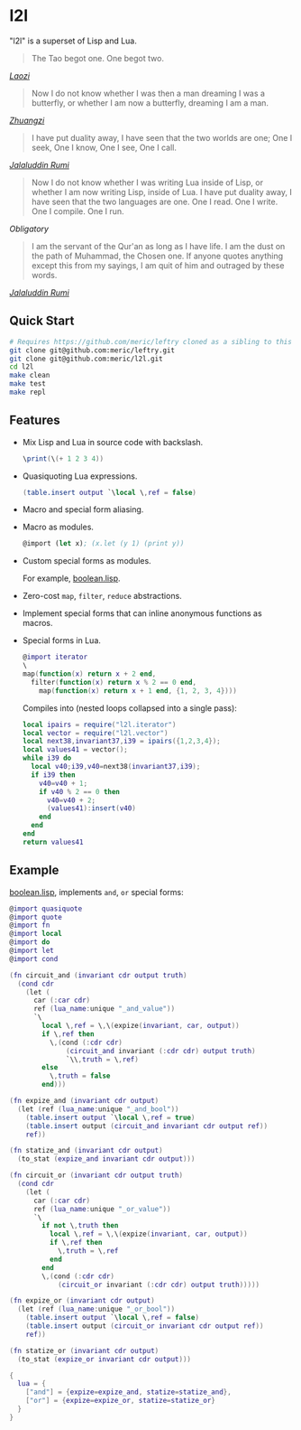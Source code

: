 # l2l #

"l2l" is a superset of Lisp and Lua.

> The Tao begot one. One begot two.

*[Laozi](http://terebess.hu/english/tao/gia.html#Kap42)*

> Now I do not know whether I was then a man dreaming
> I was a butterfly, or whether I am now a butterfly, dreaming I am a man.

*[Zhuangzi](http://ctext.org/zhuangzi/adjustment-of-controversies?searchu=butterfly&searchmode=showall#result)*

> I have put duality away, I have seen that the two worlds are one;
> One I seek, One I know, One I see, One I call.

*[Jalaluddin Rumi](http://thefoggiestnotion.com/rumi.htm)*

> Now I do not know whether I was writing Lua inside of Lisp, or whether I am
> now writing Lisp, inside of Lua. I have put duality away, I have seen that
> the two languages are one. One I read. One I write. One I compile. One I run.

*Obligatory*

> I am the servant of the Qur'an as long as I have life.
> I am the dust on the path of Muhammad, the Chosen one.
> If anyone quotes anything except this from my sayings,
> I am quit of him and outraged by these words.

*[Jalaluddin Rumi](https://en.wikipedia.org/wiki/Rumi)*


## Quick Start ##

```bash
# Requires https://github.com/meric/leftry cloned as a sibling to this repo.
git clone git@github.com:meric/leftry.git
git clone git@github.com:meric/l2l.git
cd l2l
make clean
make test
make repl
```

## Features ##

* Mix Lisp and Lua in source code with backslash.

  ```lua
  \print(\(+ 1 2 3 4))
  ```

* Quasiquoting Lua expressions.

  ```lua
  (table.insert output `\local \,ref = false)
  ```

* Macro and special form aliasing.
* Macro as modules.

  ```lisp
  @import (let x); (x.let (y 1) (print y))
  ```

* Custom special forms as modules.

  For example, [boolean.lisp](/l2l/ext/boolean.lisp).

* Zero-cost `map`, `filter`, `reduce` abstractions.
* Implement special forms that can inline anonymous functions as macros.
* Special forms in Lua.

  ```lua
  @import iterator
  \
  map(function(x) return x + 2 end,
    filter(function(x) return x % 2 == 0 end,
      map(function(x) return x + 1 end, {1, 2, 3, 4})))
  ```

  Compiles into (nested loops collapsed into a single pass):

  ```lua
  local ipairs = require("l2l.iterator")
  local vector = require("l2l.vector")
  local next38,invariant37,i39 = ipairs({1,2,3,4});
  local values41 = vector();
  while i39 do
    local v40;i39,v40=next38(invariant37,i39);
    if i39 then
      v40=v40 + 1;
      if v40 % 2 == 0 then
        v40=v40 + 2;
        (values41):insert(v40)
      end
    end
  end
  return values41
  ```

## Example ##

[boolean.lisp](/l2l/ext/boolean.lisp), implements `and`, `or` special forms:

```lua
@import quasiquote
@import quote
@import fn
@import local
@import do
@import let
@import cond

(fn circuit_and (invariant cdr output truth)
  (cond cdr
    (let (
      car (:car cdr)
      ref (lua_name:unique "_and_value"))
      `\
        local \,ref = \,\(expize(invariant, car, output))
        if \,ref then
          \,(cond (:cdr cdr)
              (circuit_and invariant (:cdr cdr) output truth)
              `\\,truth = \,ref)
        else
          \,truth = false
        end)))

(fn expize_and (invariant cdr output)
  (let (ref (lua_name:unique "_and_bool"))
    (table.insert output `\local \,ref = true)
    (table.insert output (circuit_and invariant cdr output ref))
    ref))

(fn statize_and (invariant cdr output)
  (to_stat (expize_and invariant cdr output)))

(fn circuit_or (invariant cdr output truth)
  (cond cdr
    (let (
      car (:car cdr)
      ref (lua_name:unique "_or_value"))
      `\
        if not \,truth then
          local \,ref = \,\(expize(invariant, car, output))
          if \,ref then
            \,truth = \,ref
          end
        end
        \,(cond (:cdr cdr)
            (circuit_or invariant (:cdr cdr) output truth)))))

(fn expize_or (invariant cdr output)
  (let (ref (lua_name:unique "_or_bool"))
    (table.insert output `\local \,ref = false)
    (table.insert output (circuit_or invariant cdr output ref))
    ref))

(fn statize_or (invariant cdr output)
  (to_stat (expize_or invariant cdr output)))

{
  lua = {
    ["and"] = {expize=expize_and, statize=statize_and},
    ["or"] = {expize=expize_or, statize=statize_or}
  }
}
```

